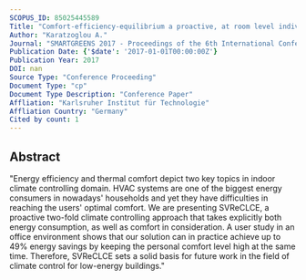 ```yaml
---
SCOPUS_ID: 85025445589
Title: "Comfort-efficiency-equilibrium a proactive, at room level individualized climate control system for smart buildings"
Author: "Karatzoglou A."
Journal: "SMARTGREENS 2017 - Proceedings of the 6th International Conference on Smart Cities and Green ICT Systems"
Publication Date: {'$date': '2017-01-01T00:00:00Z'}
Publication Year: 2017
DOI: nan
Source Type: "Conference Proceeding"
Document Type: "cp"
Document Type Description: "Conference Paper"
Affliation: "Karlsruher Institut für Technologie"
Affliation Country: "Germany"
Cited by count: 1
---
```


## Abstract
"Energy efficiency and thermal comfort depict two key topics in indoor climate controlling domain. HVAC systems are one of the biggest energy consumers in nowadays' households and yet they have difficulties in reaching the users' optimal comfort. We are presenting SVReCLCE, a proactive two-fold climate controlling approach that takes explicitly both energy consumption, as well as comfort in consideration. A user study in an office environment shows that our solution can in practice achieve up to 49% energy savings by keeping the personal comfort level high at the same time. Therefore, SVReCLCE sets a solid basis for future work in the field of climate control for low-energy buildings."
